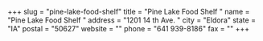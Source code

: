+++
slug = "pine-lake-food-shelf"
title = "Pine Lake Food Shelf "
name = "Pine Lake Food Shelf "
address = "1201 14 th Ave. "
city = "Eldora"
state = "IA"
postal = "50627"
website = ""
phone = "641 939-8186"
fax = ""
+++
